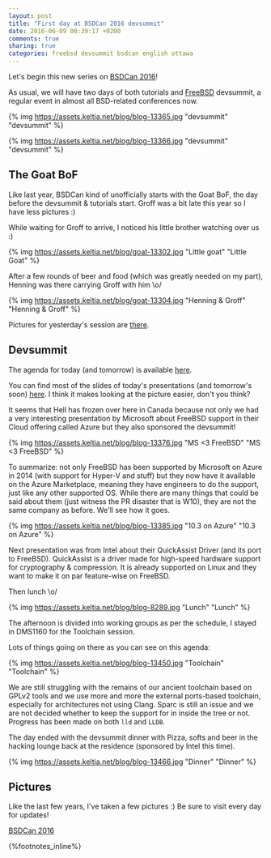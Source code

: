 ```yaml
---
layout: post
title: "First day at BSDCan 2016 devsummit"
date: 2016-06-09 00:39:17 +0200
comments: true
sharing: true
categories: freebsd devsummit bsdcan english ottawa
---
```


Let's begin this new series on [BSDCan 2016](https://bsdcan.org/2016/)!

As usual, we will have two days of both tutorials and [FreeBSD](https://www.FreeBSD.org/) devsummit, a regular event in almost all BSD-related conferences now.

{% img https://assets.keltia.net/blog/blog-13365.jpg "devsummit" "devsummit" %}

{% img https://assets.keltia.net/blog/blog-13366.jpg "devsummit" "devsummit" %}
<!--more-->
The Goat BoF
------------
Like last year, BSDCan kind of unofficially starts with the Goat BoF, the day before the devsummit & tutorials start.  Groff was a bit late this year so I have less pictures :)

While waiting for Groff to arrive, I noticed his little brother watching over us :)

{% img https://assets.keltia.net/blog/goat-13302.jpg "Little goat" "Little Goat" %}

After a few rounds of beer and food (which was greatly needed on my part), Henning was there carrying Groff with him \o/

{% img https://assets.keltia.net/blog/goat-13304.jpg "Henning & Groff" "Henning & Groff" %}

Pictures for yesterday's session are [there](https://assets.keltia.net/photos/BSDCan-2016/Goat%20BoF/index.html).

Devsummit
---------
The agenda for today (and tomorrow) is available [here](https://wiki.freebsd.org/201606DevSummit#Schedule).

You can find most of the slides of today's presentations (and tomorrow's soon) [here](https://assets.keltia.net/photos/BSDCan-2016/Devsummit-slides/index.html).  I think it makes looking at the picture easier, don't you think?

It seems that Hell has frozen over here in Canada because not only we had a very interesting presentation by Microsoft about FreeBSD support in their Cloud offering called Azure but they also sponsored the devsummit!

{% img https://assets.keltia.net/blog/blog-13376.jpg "MS <3 FreeBSD" "MS <3 FreeBSD" %}

To summarize: not only FreeBSD has been supported by Microsoft on Azure in 2014 (with support for Hyper-V and stuff) but they now have it available on the Azure Marketplace, meaning they have engineers to do the support, just like any other supported OS.  While there are many things that could be said about them (just witness the PR disaster that is W10), they are not the same company as before.  We'll see how it goes.

{% img https://assets.keltia.net/blog/blog-13385.jpg "10.3 on Azure" "10.3 on Azure" %}

Next presentation was from Intel about their QuickAssist Driver (and its port to FreeBSD).  QuickAssist is a driver made for high-speed hardware support for cryptography & compression.  It is already supported on Linux and they want to make it on par feature-wise on FreeBSD.

Then lunch \o/

{% img https://assets.keltia.net/blog/blog-8289.jpg "Lunch" "Lunch" %}

The afternoon is divided into working groups as per the schedule, I stayed in DMS1160 for the Toolchain session.

Lots of things going on there as you can see on this agenda:

{% img https://assets.keltia.net/blog/blog-13450.jpg "Toolchain" "Toolchain" %}

We are still struggling with the remains of our ancient toolchain based on GPLv2 tools and we use more and more the external ports-based toolchain, especially for architectures not using Clang.  Sparc is still an issue and we are not decided whether to keep the support for in inside the tree or not.  Progress has been made on both `lld` and `LLDB`.

The day ended with the devsummit dinner with Pizza, softs and beer in the hacking lounge back at the residence (sponsored by Intel this time).

{% img https://assets.keltia.net/blog/blog-13466.jpg "Dinner" "Dinner" %}

Pictures
--------

Like the last few years, I've taken a few pictures :)  Be sure to visit every day for updates!

[BSDCan 2016](https://assets.keltia.net/photos/BSDCan-2016/)

{%footnotes_inline%}
